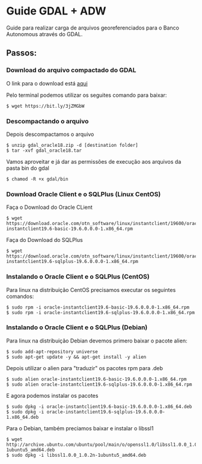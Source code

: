 # Guide GDAL + ADW

Guide para realizar carga de arquivos georeferenciados para o Banco Autonomous através do GDAL.

## Passos:

### Download do arquivo compactado do GDAL 

O link para o download está [aqui](https://objectstorage.sa-saopaulo-1.oraclecloud.com/p/30NLO1KPkpHF9DsmkCs3ZA7ZeewadlxFq08HqXkjKWhes8Cd3PKYVJ7rg2DMo4JV/n/idrocd00mlxh/b/gdal/o/gdal_oracle18.zip)

Pelo terminal podemos utilizar os seguites comando para baixar:

    $ wget https://bit.ly/3jZMGbW

### Descompactando o arquivo

Depois descompactamos o arquivo

    $ unzip gdal_oracle18.zip -d [destination folder]
    $ tar -xvf gdal_oracle18.tar

Vamos aproveitar e já dar as permissões de execução aos arquivos da pasta bin do gdal

    $ chamod -R +x gdal/bin

### Download Oracle Client e o SQLPlus (Linux CentOS)

Faça o Download do Oracle CLient

    $ wget https://download.oracle.com/otn_software/linux/instantclient/19600/oracle-instantclient19.6-basic-19.6.0.0.0-1.x86_64.rpm

Faça do Download do SQLPlus

    $ wget https://download.oracle.com/otn_software/linux/instantclient/19600/oracle-instantclient19.6-sqlplus-19.6.0.0.0-1.x86_64.rpm

### Instalando o Oracle Client e o SQLPlus (CentOS)

Para linux na distribuição CentOS precisamos executar os seguintes comandos:

    $ sudo rpm -i oracle-instantclient19.6-basic-19.6.0.0.0-1.x86_64.rpm
    $ sudo rpm -i oracle-instantclient19.6-sqlplus-19.6.0.0.0-1.x86_64.rpm

### Instalando o Oracle Client e o SQLPlus (Debian)

Para linux na distribuição Debian devemos primero baixar o pacote alien:

    $ sudo add-apt-repository universe
    $ sudo apt-get update -y && apt-get install -y alien

Depois utilizar o alien para "traduzir" os pacotes rpm para .deb

    $ sudo alien oracle-instantclient19.6-basic-19.6.0.0.0-1.x86_64.rpm
    $ sudo alien oracle-instantclient19.6-sqlplus-19.6.0.0.0-1.x86_64.rpm

E agora podemos instalar os pacotes

    $ sudo dpkg -i oracle-instantclient19.6-basic-19.6.0.0.0-1.x86_64.deb
    $ sudo dpkg -i oracle-instantclient19.6-sqlplus-19.6.0.0.0-1.x86_64.deb

Para o Debian, também preciamos baixar e instalar o libssl1

    $ wget http://archive.ubuntu.com/ubuntu/pool/main/o/openssl1.0/libssl1.0.0_1.0.2n-1ubuntu5_amd64.deb
    $ sudo dpkg -i libssl1.0.0_1.0.2n-1ubuntu5_amd64.deb

